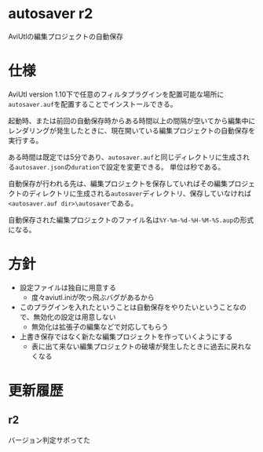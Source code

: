 # autosaver r2
AviUtlの編集プロジェクトの自動保存

# 仕様
AviUtl version 1.10下で任意のフィルタプラグインを配置可能な場所に`autosaver.auf`を配置することでインストールできる。

起動時、または前回の自動保存時からある時間以上の間隔が空いてから編集中にレンダリングが発生したときに、現在開いている編集プロジェクトの自動保存を実行する。

ある時間は既定では5分であり、`autosaver.auf`と同じディレクトリに生成される`autosaver.json`の`duration`で設定を変更できる。
単位は秒である。

自動保存が行われる先は、編集プロジェクトを保存していればその編集プロジェクトのディレクトリに生成される`autosaver`ディレクトリ、保存していなければ`<autosaver.auf dir>\autosaver`である。

自動保存された編集プロジェクトのファイル名は`%Y-%m-%d-%H-%M-%S.aup`の形式になる。

# 方針
- 設定ファイルは独自に用意する
  - 度々aviutl.iniが吹っ飛ぶバグがあるから
- このプラグインを入れたということは自動保存をやりたいということなので、無効化の設定は用意しない
  - 無効化は拡張子の編集などで対応してもらう
- 上書き保存ではなく新たな編集プロジェクトを作っていくようにする
  - 表に出て来ない編集プロジェクトの破壊が発生したときに過去に戻れなくなる

# 更新履歴
## r2
バージョン判定サボってた
